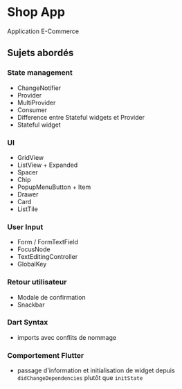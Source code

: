 # Shop App

Application E-Commerce

## Sujets abordés

### State management
- ChangeNotifier
- Provider
- MultiProvider
- Consumer
- Difference entre Stateful widgets et Provider
- Stateful widget

### UI
- GridView
- ListView + Expanded
- Spacer
- Chip
- PopupMenuButton + Item
- Drawer
- Card
- ListTile

### User Input
- Form / FormTextField
- FocusNode
- TextEditingController
- GlobalKey

### Retour utilisateur
- Modale de confirmation
- Snackbar

### Dart Syntax
- imports avec conflits de nommage

### Comportement Flutter
- passage d'information et initialisation de widget depuis `didChangeDependencies` plutôt que `initState`